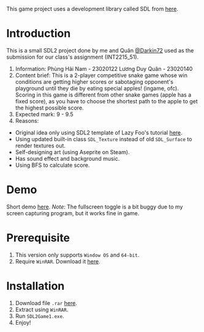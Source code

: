 This game project uses a development library called SDL from [here](https://github.com/libsdl-org/SDL/).

# **Introduction**
This is a small SDL2 project done by me and Quân [@Darkin72](https://github.com/Darkin72) used as the submission for our class's assignment (INT2215_51).
1. Information: 
  Phùng Hải Nam - 23020122
  Lương Duy Quân - 23020140
2. Content brief:
  This is a 2-player competitive snake game whose win conditions are getting higher scores or sabotaging opponent's playground until they die by eating special apples! (ingame, ofc). Scoring in this game is different from other snake games (apple has a fixed score), as you have to choose the shortest path to the apple to get the highest possible score.
3. Expected mark: 9 - 9.5
4. Reasons: 
- Original idea only using SDL2 template of Lazy Foo's tutorial [here](https://lazyfoo.net/).
- Using updated built-in class `SDL_Texture` instead of old `SDL_Surface` to render textures out.
- Self-designing art (using Aseprite on Steam).
- Has sound effect and background music.
- Using BFS to calculate score.

# **Demo**
Short demo [here](https://drive.google.com/file/d/1jl2cRx0EVdsTvcAKlNrKQ6vSj6_f3lCG/view?usp=sharing).
_Note:_ The fullscreen toggle is a bit buggy due to my screen capturing program, but it works fine in game.

# **Prerequisite**
1. This version only supports `Window OS` and `64-bit`.
2. Require `WinRAR`.  Download it [here](https://www.win-rar.com/download.html?&L=0).

# **Installation**
1. Download file `.rar` [here](https://drive.google.com/drive/folders/1970yQvi4Ae6bi0LVPR3AcY2-UW5mcwoc?usp=sharing).
2. Extract using `WinRAR`.
3. Run `SDL2Game1.exe`.
4. Enjoy!
